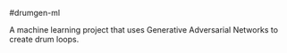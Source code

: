 #drumgen-ml

A machine learning project that uses Generative Adversarial Networks to create drum loops. 
